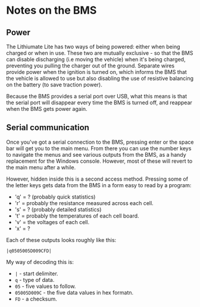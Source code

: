 # Notes on the BMS

## Power

The Lithiumate Lite has two ways of being powered: either when being 
charged or when in use.  These two are mutually exclusive - so that the 
BMS can disable discharging (i.e moving the vehicle) when it's being 
charged, preventing you pulling the charger out of the ground.
Separate wires provide power when the ignition is turned on, which
informs the BMS that the vehicle is allowed to use but also disabling
the use of resistive balancing on the battery (to save traction power).

Because the BMS provides a serial port over USB, what this means is
that the serial port will disappear every time the BMS is turned off,
and reappear when the BMS gets power again.

## Serial communication

Once you've got a serial connection to the BMS, pressing enter or the
space bar will get you to the main menu.  From there you can use the
number keys to navigate the menus and see various outputs from the
BMS, as a handy replacement for the Windows console.  However, most of
these will revert to the main menu after a while.

However, hidden inside this is a second access method.  Pressing some
of the letter keys gets data from the BMS in a form easy to read by a
program:

* 'q' = ? (probably quick statistics)
* 'r' = probably the resistance measured across each cell.
* 's' = ? (probably detailed statistics)
* 't' = probably the temperatures of each cell board.
* 'v' = the voltages of each cell.
* 'x' = ?

Each of these outputs looks roughly like this:

`|q0505005D009CFD|`

My way of decoding this is:

* `|` - start delimiter.
* `q` - type of data.
* `05` - five values to follow.
* `05005D009C` - the five data values in hex formatn.
* `FD` - a checksum.
